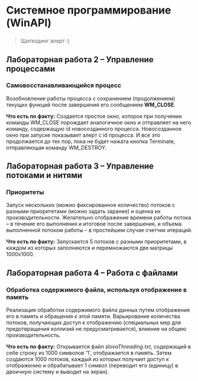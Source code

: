 # Системное программирование (WinAPI)
###

> Щиткодинг алерт :)

## Лабораторная работа 2 – Управление процессами
### Самовосстанавливающийся процесс
Возобновление работы процесса с сохранением (продолжением) текущих функций после завершения его сообщением **WM_CLOSE**.

**Что есть по факту:** Создается простое окно, которое при получении команды WM_CLOSE порождает аналогичное окно и отправляет на него команду, содержащую id новосозданного процесса. Новосозданное окно при запуске показывает алерт с id процесса. И все это продолжается до тех пор, пока не будет нажата кнопка Terminate, отправляющая команду WM_DESTROY.

## Лабораторная работа 3 – Управление потоками и нитями
### Приоритеты
Запуск нескольких (можно фиксированное количество) потоков с разными приоритетами (можно задать заранее) и оценка их производительности.
Желательно отображение времени работы потока – в течение его выполнения и итоговое после завершения, и объема выполненной потоком работы – в простейшем случае счетчик итераций. 

**Что есть по факту:** Запускается 5 потоков с разными приоритетами, в каждом из которых заполняются и перемножаются две матрицы 1000x1000.

## Лабораторная работа 4 – Работа с файлами
### Обработка содержимого файла, используя отображение в память
Реализация обработки содержимого файла данных путем отображения его в память и обращения к этой памяти. Варьирование количества потоков, получающих доступ к отображению (специальных мер для предотвращения коллизий не предусматривается), влияние на общею производительность.

**Что есть по факту:** Открывается файл *slovaThreading.txt*, содержащий в себе строку из 1000 символов '1', отображается в память. Затем создаются 1000 потоков, каждый из которых получает доступ к отображению и обрабатывает 1 символ (переводит его (единицу) в двоичную систему и выводит на экран).
